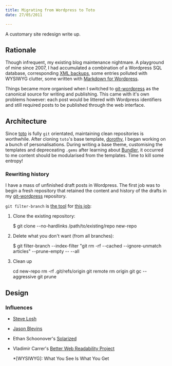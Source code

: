 ```yaml
---
title: Migrating from Wordpress to Toto
date: 27/05/2011

---
```


A customary site redesign write up.

## Rationale

Though infrequent, my existing blog maintenance nightmare. A playground of mine
since 2007, I had accumulated a combination of a Wordpress SQL database,
corresponding [XML backups][wpexport], some entries polluted with WYSIWYG
clutter, some written with [Markdown for Wordpress][md4wp].

Things became more organised when I switched to [git-wordpress][] as the
canonical source for writing and publishing. This came with it's own problems
however: each post would be littered with Wordpress identifiers and still
required posts to be published through the web interface.

## Architecture

Since [toto][] is fully `git` orientated, maintaining clean repositories is
worthwhile. After cloning `toto`'s base template, [dorothy][], I began working
on a bunch of personalisations. During writing a base theme, customising the
templates and depreceating `.gems` after learning about [Bundler][], it occurred
to me content should be modularised from the templates. Time to kill some
entropy!

### Rewriting history

I have a mass of unfinished draft posts in Wordpress. The first job was to
begin a fresh repository that retained the content and history of the drafts in
my [git-wordpress][] repository.

`git filter-branch` is [the tool][gfb1] for [this job][gfb2]:

1. Clone the existing repository:

    $ git clone --no-hardlinks /path/to/existing/repo new-repo

2. Delete what you don't want (from all branches):

    $ git filter-branch --index-filter "git rm -rf --cached --ignore-unmatch
        articles" --prune-empty -- --all 

3. Clean up
    
    cd new-repo
    rm -rf .git/refs/origin
    git remote rm origin
    git gc --aggressive
    git prune

## Design

### Influences

* [Steve Losh][sjl]
* [Jason Blevins][jblevins]
* Ethan Schoonover's [Solarized][]
* Vladimir Carrer's [Better Web Readability Project][readability]

  [toto]: http://cloudhead.io/toto
  [dorothy]: https://github.com/cloudhead/dorothy
  [Bundler]: http://gembundler.com/
  [sjl]: http://stevelosh.com/blog/2010/01/moving-from-django-to-hyde/
  [jblevins]: http://jblevins.org/log/kindle-dx
  [Solarized]: http://ethanschoonover.com/solarized
  [readability]: https://code.google.com/p/better-web-readability-project/
  [wpexport]: https://github.com/tlvince/scripts/blob/bash/wordpress-export.sh
  [md4wp]: https://wordpress.org/extend/plugins/markdown-for-wordpress-and-bbpress/
  [git-wordpress]: https://github.com/brool/git-wordpress
  [gfb1]: http://airbladesoftware.com/notes/moving-a-subdirectory-into-a-separate-git-repository
  [gfb2]: http://stackoverflow.com/questions/3223053/how-to-remove-old-commits-after-filter-branch

  *[WYSIWYG]: What You See Is What You Get
